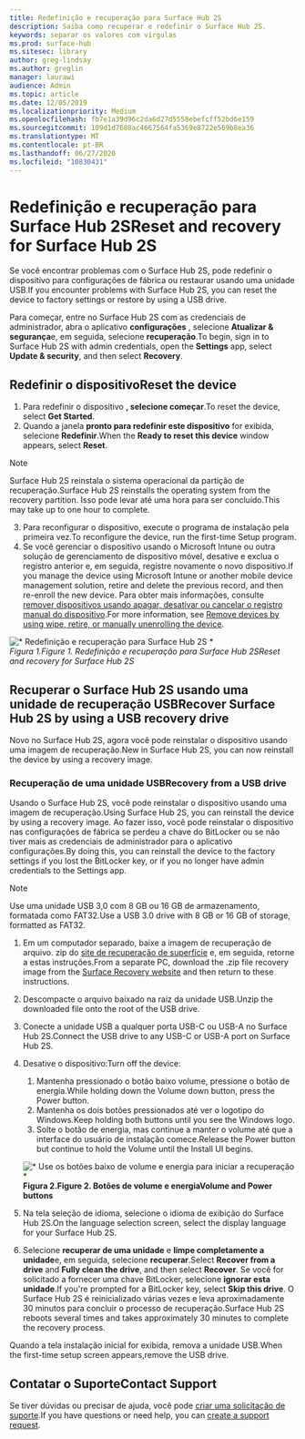 ```yaml
---
title: Redefinição e recuperação para Surface Hub 2S
description: Saiba como recuperar e redefinir o Surface Hub 2S.
keywords: separar os valores com vírgulas
ms.prod: surface-hub
ms.sitesec: library
author: greg-lindsay
ms.author: greglin
manager: laurawi
audience: Admin
ms.topic: article
ms.date: 12/05/2019
ms.localizationpriority: Medium
ms.openlocfilehash: fb7e1a39d96c2da6d27d5558ebefcff52bd6e159
ms.sourcegitcommit: 109d1d7608ac4667564fa5369e8722e569b8ea36
ms.translationtype: MT
ms.contentlocale: pt-BR
ms.lasthandoff: 06/27/2020
ms.locfileid: "10830431"
---
```

# <span data-ttu-id="278e7-104">Redefinição e recuperação para Surface Hub 2S</span><span class="sxs-lookup"><span data-stu-id="278e7-104">Reset and recovery for Surface Hub 2S</span></span>

<span data-ttu-id="278e7-105">Se você encontrar problemas com o Surface Hub 2S, pode redefinir o dispositivo para configurações de fábrica ou restaurar usando uma unidade USB.</span><span class="sxs-lookup"><span data-stu-id="278e7-105">If you encounter problems with Surface Hub 2S, you can reset the device to factory settings or restore by using a USB drive.</span></span>

<span data-ttu-id="278e7-106">Para começar, entre no Surface Hub 2S com as credenciais de administrador, abra o aplicativo **configurações** , selecione **Atualizar & segurança**e, em seguida, selecione **recuperação**.</span><span class="sxs-lookup"><span data-stu-id="278e7-106">To begin, sign in to Surface Hub 2S with admin credentials, open the **Settings** app, select **Update & security**, and then select **Recovery**.</span></span>

## <span data-ttu-id="278e7-107">Redefinir o dispositivo</span><span class="sxs-lookup"><span data-stu-id="278e7-107">Reset the device</span></span>

1. <span data-ttu-id="278e7-108">Para redefinir o dispositivo **, selecione começar**.</span><span class="sxs-lookup"><span data-stu-id="278e7-108">To reset the device, select **Get Started**.</span></span>
2. <span data-ttu-id="278e7-109">Quando a janela **pronto para redefinir este dispositivo** for exibida, selecione **Redefinir**.</span><span class="sxs-lookup"><span data-stu-id="278e7-109">When the **Ready to reset this device** window appears, select **Reset**.</span></span> 
  
  >[!NOTE]
  ><span data-ttu-id="278e7-110">Surface Hub 2S reinstala o sistema operacional da partição de recuperação.</span><span class="sxs-lookup"><span data-stu-id="278e7-110">Surface Hub 2S reinstalls the operating system from the recovery partition.</span></span> <span data-ttu-id="278e7-111">Isso pode levar até uma hora para ser concluído.</span><span class="sxs-lookup"><span data-stu-id="278e7-111">This may take up to one hour to complete.</span></span>
  
3. <span data-ttu-id="278e7-112">Para reconfigurar o dispositivo, execute o programa de instalação pela primeira vez.</span><span class="sxs-lookup"><span data-stu-id="278e7-112">To reconfigure the device, run the first-time Setup program.</span></span>
4. <span data-ttu-id="278e7-113">Se você gerenciar o dispositivo usando o Microsoft Intune ou outra solução de gerenciamento de dispositivo móvel, desative e exclua o registro anterior e, em seguida, registre novamente o novo dispositivo.</span><span class="sxs-lookup"><span data-stu-id="278e7-113">If you manage the device using Microsoft Intune or another mobile device management solution, retire and delete the previous record, and then re-enroll the new device.</span></span> <span data-ttu-id="278e7-114">Para obter mais informações, consulte [remover dispositivos usando apagar, desativar ou cancelar o registro manual do dispositivo](https://docs.microsoft.com/intune/devices-wipe).</span><span class="sxs-lookup"><span data-stu-id="278e7-114">For more information, see [Remove devices by using wipe, retire, or manually unenrolling the device](https://docs.microsoft.com/intune/devices-wipe).</span></span>

![\* Redefinição e recuperação para Surface Hub 2S \*](images/sh2-reset.png)<br>
*<span data-ttu-id="278e7-116">Figura 1.</span><span class="sxs-lookup"><span data-stu-id="278e7-116">Figure 1.</span></span> <span data-ttu-id="278e7-117">Redefinição e recuperação para Surface Hub 2S</span><span class="sxs-lookup"><span data-stu-id="278e7-117">Reset and recovery for Surface Hub 2S</span></span>* 

## <span data-ttu-id="278e7-118">Recuperar o Surface Hub 2S usando uma unidade de recuperação USB</span><span class="sxs-lookup"><span data-stu-id="278e7-118">Recover Surface Hub 2S by using a USB recovery drive</span></span>

<span data-ttu-id="278e7-119">Novo no Surface Hub 2S, agora você pode reinstalar o dispositivo usando uma imagem de recuperação.</span><span class="sxs-lookup"><span data-stu-id="278e7-119">New in Surface Hub 2S, you can now reinstall the device by using a recovery image.</span></span>

### <span data-ttu-id="278e7-120">Recuperação de uma unidade USB</span><span class="sxs-lookup"><span data-stu-id="278e7-120">Recovery from a USB drive</span></span>

<span data-ttu-id="278e7-121">Usando o Surface Hub 2S, você pode reinstalar o dispositivo usando uma imagem de recuperação.</span><span class="sxs-lookup"><span data-stu-id="278e7-121">Using Surface Hub 2S, you can reinstall the device by using a recovery image.</span></span> <span data-ttu-id="278e7-122">Ao fazer isso, você pode reinstalar o dispositivo nas configurações de fábrica se perdeu a chave do BitLocker ou se não tiver mais as credenciais de administrador para o aplicativo configurações.</span><span class="sxs-lookup"><span data-stu-id="278e7-122">By doing this, you can reinstall the device to the factory settings if you lost the BitLocker key, or if you no longer have admin credentials to the Settings app.</span></span>

>[!NOTE]
><span data-ttu-id="278e7-123">Use uma unidade USB 3,0 com 8 GB ou 16 GB de armazenamento, formatada como FAT32.</span><span class="sxs-lookup"><span data-stu-id="278e7-123">Use a USB 3.0 drive with 8 GB or 16 GB of storage, formatted as FAT32.</span></span>

1. <span data-ttu-id="278e7-124">Em um computador separado, baixe a imagem de recuperação de arquivo. zip do [site de recuperação de superfície](https://support.microsoft.com/surfacerecoveryimage?devicetype=surfacehub2s) e, em seguida, retorne a estas instruções.</span><span class="sxs-lookup"><span data-stu-id="278e7-124">From a separate PC, download the .zip file recovery image from the [Surface Recovery website](https://support.microsoft.com/surfacerecoveryimage?devicetype=surfacehub2s) and then return to these instructions.</span></span> 
1. <span data-ttu-id="278e7-125">Descompacte o arquivo baixado na raiz da unidade USB.</span><span class="sxs-lookup"><span data-stu-id="278e7-125">Unzip the downloaded file onto the root of the USB drive.</span></span>  
1. <span data-ttu-id="278e7-126">Conecte a unidade USB a qualquer porta USB-C ou USB-A no Surface Hub 2S.</span><span class="sxs-lookup"><span data-stu-id="278e7-126">Connect the USB drive to any USB-C or USB-A port on Surface Hub 2S.</span></span>
1. <span data-ttu-id="278e7-127">Desative o dispositivo:</span><span class="sxs-lookup"><span data-stu-id="278e7-127">Turn off the device:</span></span>
   1. <span data-ttu-id="278e7-128">Mantenha pressionado o botão baixo volume, pressione o botão de energia.</span><span class="sxs-lookup"><span data-stu-id="278e7-128">While holding down the Volume down button, press the Power button.</span></span>
   1. <span data-ttu-id="278e7-129">Mantenha os dois botões pressionados até ver o logotipo do Windows.</span><span class="sxs-lookup"><span data-stu-id="278e7-129">Keep holding both buttons until you see the Windows logo.</span></span>
   1. <span data-ttu-id="278e7-130">Solte o botão de energia, mas continue a manter o volume até que a interface do usuário de instalação comece.</span><span class="sxs-lookup"><span data-stu-id="278e7-130">Release the Power button but continue to hold the Volume until the Install UI begins.</span></span>

    ![\* Use os botões baixo de volume e energia para iniciar a recuperação \*](images/sh2-keypad.png) <br>
   **<span data-ttu-id="278e7-132">Figura 2.</span><span class="sxs-lookup"><span data-stu-id="278e7-132">Figure 2.</span></span> <span data-ttu-id="278e7-133">Botões de volume e energia</span><span class="sxs-lookup"><span data-stu-id="278e7-133">Volume and Power buttons</span></span>**

1. <span data-ttu-id="278e7-134">Na tela seleção de idioma, selecione o idioma de exibição do Surface Hub 2S.</span><span class="sxs-lookup"><span data-stu-id="278e7-134">On the language selection screen, select the display language for your Surface Hub 2S.</span></span>
1. <span data-ttu-id="278e7-135">Selecione **recuperar de uma unidade** e **limpe completamente a unidade**e, em seguida, selecione **recuperar**.</span><span class="sxs-lookup"><span data-stu-id="278e7-135">Select **Recover from a drive** and **Fully clean the drive**, and then select **Recover**.</span></span> <span data-ttu-id="278e7-136">Se você for solicitado a fornecer uma chave BitLocker, selecione **ignorar esta unidade**.</span><span class="sxs-lookup"><span data-stu-id="278e7-136">If you're prompted for a BitLocker key, select **Skip this drive**.</span></span> <span data-ttu-id="278e7-137">O Surface Hub 2S é reinicializado várias vezes e leva aproximadamente 30 minutos para concluir o processo de recuperação.</span><span class="sxs-lookup"><span data-stu-id="278e7-137">Surface Hub 2S reboots several times and takes approximately 30 minutes to complete the recovery process.</span></span>

<span data-ttu-id="278e7-138">Quando a tela instalação inicial for exibida, remova a unidade USB.</span><span class="sxs-lookup"><span data-stu-id="278e7-138">When the first-time setup screen appears,remove the USB drive.</span></span>

## <span data-ttu-id="278e7-139">Contatar o Suporte</span><span class="sxs-lookup"><span data-stu-id="278e7-139">Contact Support</span></span>

<span data-ttu-id="278e7-140">Se tiver dúvidas ou precisar de ajuda, você pode [criar uma solicitação de suporte](https://support.microsoft.com/supportforbusiness/productselection).</span><span class="sxs-lookup"><span data-stu-id="278e7-140">If you have questions or need help, you can [create a support request](https://support.microsoft.com/supportforbusiness/productselection).</span></span>
